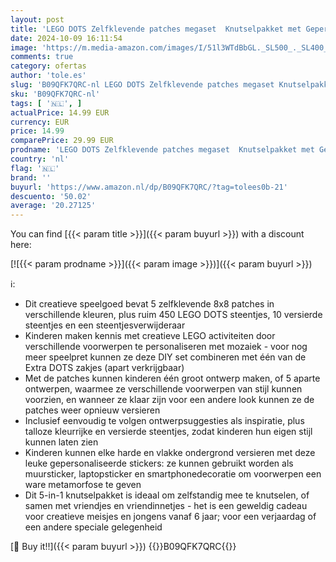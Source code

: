 ```yaml
---
layout: post
title: 'LEGO DOTS Zelfklevende patches megaset  Knutselpakket met Gepersonaliseerde Stickers  Creatief Speelgoed  Cadeau voor Meisjes en Jongens vanaf 6 Jaar 41957'
date: 2024-10-09 16:11:54
image: 'https://m.media-amazon.com/images/I/51l3WTdBbGL._SL500_._SL400_.jpg'
comments: true
category: ofertas
author: 'tole.es'
slug: 'B09QFK7QRC-nl LEGO DOTS Zelfklevende patches megaset Knutselpakket met...'
sku: 'B09QFK7QRC-nl'
tags: [ '🇳🇱', ]
actualPrice: 14.99 EUR
currency: EUR
price: 14.99
comparePrice: 29.99 EUR
prodname: 'LEGO DOTS Zelfklevende patches megaset  Knutselpakket met Gepersonaliseerde Stickers  Creatief Speelgoed  Cadeau voor Meisjes en Jongens vanaf 6 Jaar 41957'
country: 'nl'
flag: '🇳🇱'
brand: ''
buyurl: 'https://www.amazon.nl/dp/B09QFK7QRC/?tag=tolees0b-21'
descuento: '50.02'
average: '20.27125'
---
```


You can find [{{< param title >}}]({{< param buyurl >}}) with a discount here:

[![{{< param prodname >}}]({{< param image >}})]({{< param buyurl >}})

ℹ️:

- Dit creatieve speelgoed bevat 5 zelfklevende 8x8 patches in verschillende kleuren, plus ruim 450 LEGO DOTS steentjes, 10 versierde steentjes en een steentjesverwijderaar
- Kinderen maken kennis met creatieve LEGO activiteiten door verschillende voorwerpen te personaliseren met mozaiek - voor nog meer speelpret kunnen ze deze DIY set combineren met één van de Extra DOTS zakjes (apart verkrijgbaar)
- Met de patches kunnen kinderen één groot ontwerp maken, of 5 aparte ontwerpen, waarmee ze verschillende voorwerpen van stijl kunnen voorzien, en wanneer ze klaar zijn voor een andere look kunnen ze de patches weer opnieuw versieren
- Inclusief eenvoudig te volgen ontwerpsuggesties als inspiratie, plus talloze kleurrijke en versierde steentjes, zodat kinderen hun eigen stijl kunnen laten zien
- Kinderen kunnen elke harde en vlakke ondergrond versieren met deze leuke gepersonaliseerde stickers: ze kunnen gebruikt worden als muursticker, laptopsticker en smartphonedecoratie om voorwerpen een ware metamorfose te geven
- Dit 5-in-1 knutselpakket is ideaal om zelfstandig mee te knutselen, of samen met vriendjes en vriendinnetjes - het is een geweldig cadeau voor creatieve meisjes en jongens vanaf 6 jaar; voor een verjaardag of een andere speciale gelegenheid

[🛒 Buy it!!]({{< param buyurl >}})
{{<world>}}B09QFK7QRC{{</world>}}
